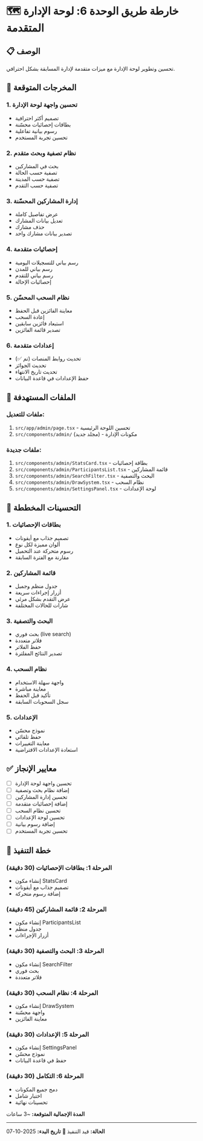 # 🗺️ خارطة طريق الوحدة 6: لوحة الإدارة المتقدمة

## 📋 الوصف
تحسين وتطوير لوحة الإدارة مع ميزات متقدمة لإدارة المسابقة بشكل احترافي.

## 🎯 المخرجات المتوقعة

### 1. تحسين واجهة لوحة الإدارة
- تصميم أكثر احترافية
- بطاقات إحصائيات محسّنة
- رسوم بيانية تفاعلية
- تحسين تجربة المستخدم

### 2. نظام تصفية وبحث متقدم
- بحث في المشاركين
- تصفية حسب الحالة
- تصفية حسب المدينة
- تصفية حسب التقدم

### 3. إدارة المشاركين المحسّنة
- عرض تفاصيل كاملة
- تعديل بيانات المشارك
- حذف مشارك
- تصدير بيانات مشارك واحد

### 4. إحصائيات متقدمة
- رسم بياني للتسجيلات اليومية
- رسم بياني للمدن
- رسم بياني للتقدم
- إحصائيات الإحالة

### 5. نظام السحب المحسّن
- معاينة الفائزين قبل الحفظ
- إعادة السحب
- استبعاد فائزين سابقين
- تصدير قائمة الفائزين

### 6. إعدادات متقدمة
- تحديث روابط المنصات (تم ✅)
- تحديث الجوائز
- تحديث تاريخ الانتهاء
- حفظ الإعدادات في قاعدة البيانات

## 📁 الملفات المستهدفة

### ملفات للتعديل:
1. `src/app/admin/page.tsx` - تحسين اللوحة الرئيسية
2. `src/components/admin/` (مجلد جديد) - مكونات الإدارة

### ملفات جديدة:
1. `src/components/admin/StatsCard.tsx` - بطاقة إحصائيات
2. `src/components/admin/ParticipantsList.tsx` - قائمة المشاركين
3. `src/components/admin/SearchFilter.tsx` - البحث والتصفية
4. `src/components/admin/DrawSystem.tsx` - نظام السحب
5. `src/components/admin/SettingsPanel.tsx` - لوحة الإعدادات

## 🔧 التحسينات المخططة

### 1. بطاقات الإحصائيات
- تصميم جذاب مع أيقونات
- ألوان مميزة لكل نوع
- رسوم متحركة عند التحميل
- مقارنة مع الفترة السابقة

### 2. قائمة المشاركين
- جدول منظم وجميل
- أزرار إجراءات سريعة
- عرض التقدم بشكل مرئي
- شارات للحالات المختلفة

### 3. البحث والتصفية
- بحث فوري (live search)
- فلاتر متعددة
- حفظ الفلاتر
- تصدير النتائج المفلترة

### 4. نظام السحب
- واجهة سهلة الاستخدام
- معاينة مباشرة
- تأكيد قبل الحفظ
- سجل السحوبات السابقة

### 5. الإعدادات
- نموذج محسّن
- حفظ تلقائي
- معاينة التغييرات
- استعادة الإعدادات الافتراضية

## ✅ معايير الإنجاز

- [ ] تحسين واجهة لوحة الإدارة
- [ ] إضافة نظام بحث وتصفية
- [ ] تحسين إدارة المشاركين
- [ ] إضافة إحصائيات متقدمة
- [ ] تحسين نظام السحب
- [ ] تحسين لوحة الإعدادات
- [ ] إضافة رسوم بيانية
- [ ] تحسين تجربة المستخدم

## 🚀 خطة التنفيذ

### المرحلة 1: بطاقات الإحصائيات (30 دقيقة)
- إنشاء مكون StatsCard
- تصميم جذاب مع أيقونات
- إضافة رسوم متحركة

### المرحلة 2: قائمة المشاركين (45 دقيقة)
- إنشاء مكون ParticipantsList
- جدول منظم
- أزرار الإجراءات

### المرحلة 3: البحث والتصفية (30 دقيقة)
- إنشاء مكون SearchFilter
- بحث فوري
- فلاتر متعددة

### المرحلة 4: نظام السحب (30 دقيقة)
- إنشاء مكون DrawSystem
- واجهة محسّنة
- معاينة الفائزين

### المرحلة 5: الإعدادات (30 دقيقة)
- إنشاء مكون SettingsPanel
- نموذج محسّن
- حفظ في قاعدة البيانات

### المرحلة 6: التكامل (30 دقيقة)
- دمج جميع المكونات
- اختبار شامل
- تحسينات نهائية

**المدة الإجمالية المتوقعة:** ~3 ساعات

---

**الحالة:** قيد التنفيذ 🔄
**تاريخ البدء:** 2025-10-07
